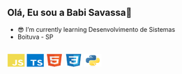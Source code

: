 ## Olá, Eu sou a Babi Savassa🤠

- 😎 I’m currently learning Desenvolvimento de Sistemas
- Boituva - SP

<div style="display: inline_block"><br>
  <img align="center" alt="Babisavassa" height="30" width="40" src="https://raw.githubusercontent.com/devicons/devicon/master/icons/javascript/javascript-plain.svg">
  <img align="center" alt="Babisavassa" height="30" width="40" src="https://raw.githubusercontent.com/devicons/devicon/master/icons/typescript/typescript-plain.svg">
  <img align="center" alt="Babisavassa-HTML" height="30" width="40" src="https://raw.githubusercontent.com/devicons/devicon/master/icons/html5/html5-original.svg">
  <img align="center" alt="Babisavassa-CSS" height="30" width="40" src="https://raw.githubusercontent.com/devicons/devicon/master/icons/css3/css3-original.svg">
  <img align="center" alt="Babisavassa-Python" height="30" width="40" src="https://raw.githubusercontent.com/devicons/devicon/master/icons/python/python-original.svg">
  
